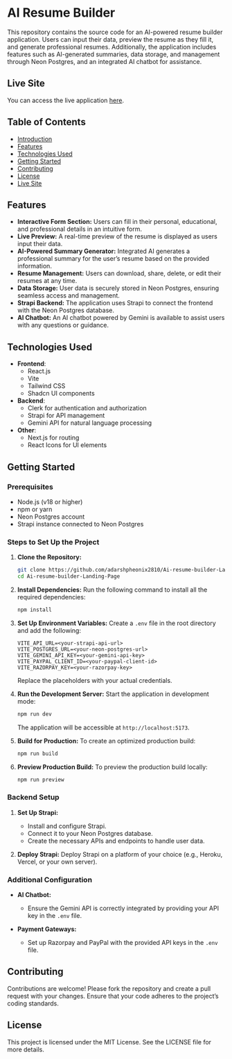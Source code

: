 # AI Resume Builder

This repository contains the source code for an AI-powered resume builder application. Users can input their data, preview the resume as they fill it, and generate professional resumes. Additionally, the application includes features such as AI-generated summaries, data storage, and management through Neon Postgres, and an integrated AI chatbot for assistance.



## Live Site
You can access the live application [here](https://asha-ai-resumebuilder.netlify.app/).

## Table of Contents
- [Introduction](#introduction)
- [Features](#features)
- [Technologies Used](#technologies-used)
- [Getting Started](#getting-started)
- [Contributing](#contributing)
- [License](#license)
- [Live Site](#live-site)

## Features
- **Interactive Form Section:** Users can fill in their personal, educational, and professional details in an intuitive form.
- **Live Preview:** A real-time preview of the resume is displayed as users input their data.
- **AI-Powered Summary Generator:** Integrated AI generates a professional summary for the user’s resume based on the provided information.
- **Resume Management:** Users can download, share, delete, or edit their resumes at any time.
- **Data Storage:** User data is securely stored in Neon Postgres, ensuring seamless access and management.
- **Strapi Backend:** The application uses Strapi to connect the frontend with the Neon Postgres database.
- **AI Chatbot:** An AI chatbot powered by Gemini is available to assist users with any questions or guidance.

## Technologies Used

- **Frontend**: 
  - React.js
  - Vite
  - Tailwind CSS
  - Shadcn UI components
- **Backend**:
  - Clerk for authentication and authorization
  - Strapi for API management
  - Gemini API for natural language processing
- **Other**:
  - Next.js for routing
  - React Icons for UI elements

## Getting Started

### Prerequisites
- Node.js (v18 or higher)
- npm or yarn
- Neon Postgres account
- Strapi instance connected to Neon Postgres

### Steps to Set Up the Project

1. **Clone the Repository:**
   ```bash
   git clone https://github.com/adarshpheonix2810/Ai-resume-builder-Landing-Page.git
   cd Ai-resume-builder-Landing-Page
   ```

2. **Install Dependencies:**
   Run the following command to install all the required dependencies:
   ```bash
   npm install
   ```

3. **Set Up Environment Variables:**
   Create a `.env` file in the root directory and add the following:
   ```env
   VITE_API_URL=<your-strapi-api-url>
   VITE_POSTGRES_URL=<your-neon-postgres-url>
   VITE_GEMINI_API_KEY=<your-gemini-api-key>
   VITE_PAYPAL_CLIENT_ID=<your-paypal-client-id>
   VITE_RAZORPAY_KEY=<your-razorpay-key>
   ```
   Replace the placeholders with your actual credentials.

4. **Run the Development Server:**
   Start the application in development mode:
   ```bash
   npm run dev
   ```
   The application will be accessible at `http://localhost:5173`.

5. **Build for Production:**
   To create an optimized production build:
   ```bash
   npm run build
   ```

6. **Preview Production Build:**
   To preview the production build locally:
   ```bash
   npm run preview
   ```

### Backend Setup

1. **Set Up Strapi:**
   - Install and configure Strapi.
   - Connect it to your Neon Postgres database.
   - Create the necessary APIs and endpoints to handle user data.

2. **Deploy Strapi:**
   Deploy Strapi on a platform of your choice (e.g., Heroku, Vercel, or your own server).

### Additional Configuration

- **AI Chatbot:**
  - Ensure the Gemini API is correctly integrated by providing your API key in the `.env` file.

- **Payment Gateways:**
  - Set up Razorpay and PayPal with the provided API keys in the `.env` file.

## Contributing
Contributions are welcome! Please fork the repository and create a pull request with your changes. Ensure that your code adheres to the project’s coding standards.

## License
This project is licensed under the MIT License. See the LICENSE file for more details.



